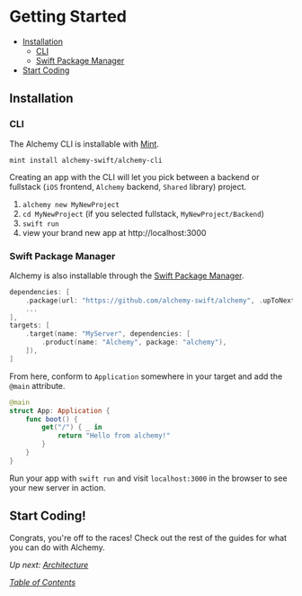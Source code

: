 # Getting Started

- [Installation](#installation)
  * [CLI](#cli)
  * [Swift Package Manager](#swift-package-manager)
- [Start Coding](#start-coding)

## Installation

### CLI

The Alchemy CLI is installable with [Mint](https://github.com/yonaskolb/Mint).

```shell
mint install alchemy-swift/alchemy-cli
```

Creating an app with the CLI will let you pick between a backend or fullstack (`iOS` frontend, `Alchemy` backend, `Shared` library) project. 

1. `alchemy new MyNewProject`
2. `cd MyNewProject` (if you selected fullstack, `MyNewProject/Backend`)
3. `swift run`
4. view your brand new app at http://localhost:3000

### Swift Package Manager

Alchemy is also installable through the [Swift Package Manager](https://github.com/apple/swift-package-manager).

```swift
dependencies: [
    .package(url: "https://github.com/alchemy-swift/alchemy", .upToNextMinor(from: "0.2.0"))
    ...
],
targets: [
    .target(name: "MyServer", dependencies: [
        .product(name: "Alchemy", package: "alchemy"),
    ]),
]
```

From here, conform to `Application` somewhere in your target and add the `@main` attribute.

```swift
@main
struct App: Application {
    func boot() {
        get("/") { _ in
            return "Hello from alchemy!"
        }
    }
}
```

Run your app with `swift run` and visit `localhost:3000` in the browser to see your new server in action.

## Start Coding!

Congrats, you're off to the races! Check out the rest of the guides for what you can do with Alchemy.

_Up next: [Architecture](1_Configuration.md)_

_[Table of Contents](/Docs#docs)_
